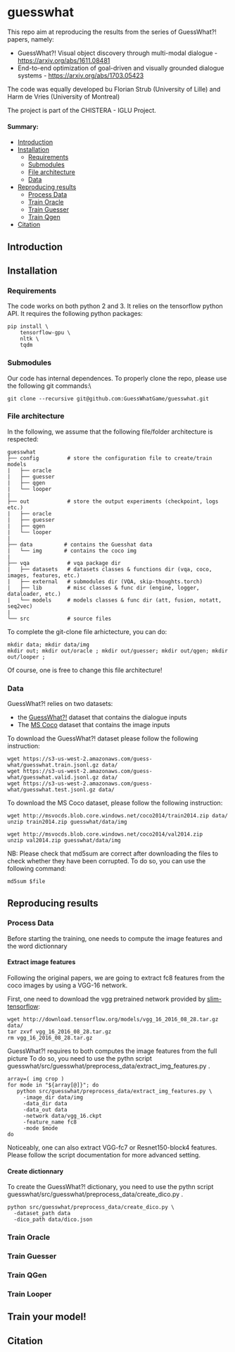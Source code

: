 # guesswhat

This repo aim at reproducing the results from the series of GuessWhat?! papers, namely:
- GuessWhat?! Visual object discovery through multi-modal dialogue - https://arxiv.org/abs/1611.08481
- End-to-end optimization of goal-driven and visually grounded dialogue systems - https://arxiv.org/abs/1703.05423

The code was equally developed bu Florian Strub (University of Lille) and Harm de Vries (University of Montreal)

The project is part of the CHISTERA - IGLU Project.



#### Summary:

* [Introduction](#introduction)
* [Installation](#installation)
    * [Requirements](#requirements)
    * [Submodules](#submodules)
    * [File architecture](#file-architecture)
    * [Data](#data)
* [Reproducing results](#reproducing-results)
    * [Process Data](#data)
    * [Train Oracle](#oracle)
    * [Train Guesser](#guesser)
    * [Train Qgen](#qgen)
* [Citation](#citation)

## Introduction

## Installation

### Requirements

The code works on both python 2 and 3. It relies on the tensorflow python API.
It requires the following python packages:

```
pip install \
    tensorflow-gpu \
    nltk \
    tqdm
```

### Submodules
Our code has internal dependences. To properly clone the repo, please use the following git commands:\

```
git clone --recursive git@github.com:GuessWhatGame/guesswhat.git
```
### File architecture
In the following, we assume that the following file/folder architecture is respected:

```
guesswhat
├── config         # store the configuration file to create/train models
|   ├── oracle
|   ├── guesser
|   ├── qgen
|   └── looper
|
├── out            # store the output experiments (checkpoint, logs etc.)
|   ├── oracle
|   ├── guesser
|   ├── qgen
|   └── looper
|
├── data          # contains the Guesshat data
|   └── img       # contains the coco img
|
├── vqa            # vqa package dir
|   ├── datasets   # datasets classes & functions dir (vqa, coco, images, features, etc.)
|   ├── external   # submodules dir (VQA, skip-thoughts.torch)
|   ├── lib        # misc classes & func dir (engine, logger, dataloader, etc.)
|   └── models     # models classes & func dir (att, fusion, notatt, seq2vec)
|
└── src            # source files
```

To complete the git-clone file arhictecture, you can do:

```
mkdir data; mkdir data/img
mkdir out; mkdir out/oracle ; mkdir out/guesser; mkdir out/qgen; mkdir out/looper ; 
```

Of course, one is free to change this file architecture!

### Data
GuessWhat?! relies on two datasets:
 - the [GuessWhat?!](https://guesswhat.ai/) dataset that contains the dialogue inputs
 - The [MS Coco](http://mscoco.org/) dataset that contains the image inputs

To download the GuessWhat?! dataset please follow the following instruction:
```
wget https://s3-us-west-2.amazonaws.com/guess-what/guesswhat.train.jsonl.gz data/
wget https://s3-us-west-2.amazonaws.com/guess-what/guesswhat.valid.jsonl.gz data/
wget https://s3-us-west-2.amazonaws.com/guess-what/guesswhat.test.jsonl.gz data/
```

To download the MS Coco dataset, please follow the following instruction:
```
wget http://msvocds.blob.core.windows.net/coco2014/train2014.zip data/
unzip train2014.zip guesswhat/data/img

wget http://msvocds.blob.core.windows.net/coco2014/val2014.zip
unzip val2014.zip guesswhat/data/img
```

NB: Please check that md5sum are correct after downloading the files to check whether they have been corrupted.
To do so, you can use the following command:
```
md5sum $file
```

## Reproducing results

### Process Data

Before starting the training, one needs to compute the image features and the word dictionnary

#### Extract image features
Following the original papers, we are going to extract fc8 features from the coco images by using a VGG-16 network. 

First, one need to download the vgg pretrained network provided by [slim-tensorflow](https://github.com/tensorflow/models/tree/master/slim):

```
wget http://download.tensorflow.org/models/vgg_16_2016_08_28.tar.gz data/
tar zxvf vgg_16_2016_08_28.tar.gz 
rm vgg_16_2016_08_28.tar.gz
```

GuessWhat?! requires to both computes the image features from the full picture 
To do so, you need to use the pythn script guesswhat/src/guesswhat/preprocess_data/extract_img_features.py .
```
array=( img crop )
for mode in "${array[@]}"; do
   python src/guesswhat/preprocess_data/extract_img_features.py \
     -image_dir data/img
     -data_dir data
     -data_out data
     -network data/vgg_16.ckpt
     -feature_name fc8
     -mode $mode
do
```

Noticeably, one can also extract VGG-fc7 or Resnet150-block4 features. Please follow the script documentation for more advanced setting. 

#### Create dictionnary

To create the GuessWhat?! dictionary, you need to use the pythn script guesswhat/src/guesswhat/preprocess_data/create_dico.py .

```
python src/guesswhat/preprocess_data/create_dico.py \
  -dataset_path data
  -dico_path data/dico.json
```

### Train Oracle


### Train Guesser


### Train QGen

### Train Looper

## Train your model!

## Citation
